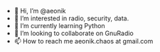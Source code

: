- 👋 Hi, I’m @aeonik
- 👀 I’m interested in radio, security, data.
- 🌱 I’m currently learning Python
- 💞️ I’m looking to collaborate on GnuRadio
- 📫 How to reach me aeonik.chaos at gmail.com

<!---
aeonik/aeonik is a ✨ special ✨ repository because its `README.md` (this file) appears on your GitHub profile.
You can click the Preview link to take a look at your changes.
--->
